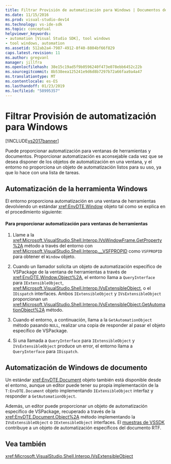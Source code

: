 ```yaml
---
title: Filtrar Provisión de automatización para Windows | Documentos de Microsoft
ms.date: 11/15/2016
ms.prod: visual-studio-dev14
ms.technology: vs-ide-sdk
ms.topic: conceptual
helpviewer_keywords:
- automation [Visual Studio SDK], tool windows
- tool windows, automation
ms.assetid: 512ab2a4-7987-4912-8f40-8804bf66f829
caps.latest.revision: 11
ms.author: gregvanl
manager: jillfra
ms.openlocfilehash: 38e15c19ad5f9b0596240f473e078ebb6452c22b
ms.sourcegitcommit: 8b538eea125241e9d6d8b7297b72a66faa9a4a47
ms.translationtype: MT
ms.contentlocale: es-ES
ms.lasthandoff: 01/23/2019
ms.locfileid: "58995357"
---
```

# <a name="how-to-provide-automation-for-windows"></a>Filtrar Provisión de automatización para Windows
[!INCLUDE[vs2017banner](../../includes/vs2017banner.md)]

Puede proporcionar automatización para ventanas de herramientas y documentos. Proporcionar automatización es aconsejable cada vez que se desea disponer de los objetos de automatización en una ventana, y el entorno no proporciona un objeto de automatización listos para su uso, ya que lo hace con una lista de tareas.  
  
## <a name="automation-for-tool-windows"></a>Automatización de la herramienta Windows  
 El entorno proporciona automatización en una ventana de herramientas devolviendo un estándar <xref:EnvDTE.Window> objeto tal como se explica en el procedimiento siguiente:  
  
#### <a name="to-provide-automation-for-tool-windows"></a>Para proporcionar automatización para ventanas de herramientas  
  
1.  Llame a la <xref:Microsoft.VisualStudio.Shell.Interop.IVsWindowFrame.GetProperty%2A> método a través del entorno con <xref:Microsoft.VisualStudio.Shell.Interop.__VSFPROPID> como `VSFPROPID` para obtener el `Window` objeto.  
  
2.  Cuando un llamador solicita un objeto de automatización específico de VSPackage de la ventana de herramientas a través de <xref:EnvDTE.Window.Object%2A>, el entorno llama a `QueryInterface` para `IExtensibleObject`, <xref:Microsoft.VisualStudio.Shell.Interop.IVsExtensibleObject>, o el `IDispatch` interfaces. Ambos `IExtensibleObject` y `IVsExtensibleObject` proporcionan un <xref:Microsoft.VisualStudio.Shell.Interop.IVsExtensibleObject.GetAutomationObject%2A> método.  
  
3.  Cuando el entorno, a continuación, llama a la `GetAutomationObject` método pasando `NULL`, realizar una copia de responder al pasar el objeto específico de VSPackage.  
  
4.  Si una llamada a `QueryInterface` para `IExtensibleObject` y `IVsExtensibleObject` produce un error, el entorno llama a `QueryInterface` para `IDispatch`.  
  
## <a name="automation-for-document-windows"></a>Automatización de Windows de documento  
 Un estándar <xref:EnvDTE.Document> objeto también está disponible desde el entorno, aunque un editor puede tener su propia implementación de la `T:EnvDTE.Document` objeto implementando `IExtensibleObject` interfaz y responder a `GetAutomationObject`.  
  
 Además, un editor puede proporcionar un objeto de automatización específico de VSPackage, recuperado a través de la <xref:EnvDTE.Document.Object%2A> método implementando la `IVsExtensibleObject` o `IExtensibleObject` interfaces. El [muestras de VSSDK](../../misc/vssdk-samples.md) contribuye a un objeto de automatización específicos del documento RTF.  
  
## <a name="see-also"></a>Vea también  
 <xref:Microsoft.VisualStudio.Shell.Interop.IVsExtensibleObject>
